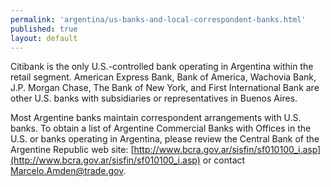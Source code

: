 ```yaml
--- 
permalink: 'argentina/us-banks-and-local-correspondent-banks.html' 
published: true 
layout: default
---
```

Citibank is the only U.S.-controlled bank operating in Argentina within the retail segment. American Express Bank, Bank of America, Wachovia Bank, J.P. Morgan Chase, The Bank of New York, and First International Bank are other U.S. banks with subsidiaries or representatives in Buenos Aires.

Most Argentine banks maintain correspondent arrangements with U.S. banks. To obtain a list of Argentine Commercial Banks with Offices in the U.S. or banks operating in Argentina, please review the Central Bank of the Argentine Republic web site: [http://www.bcra.gov.ar/sisfin/sf010100_i.asp](http://www.bcra.gov.ar/sisfin/sf010100_i.asp) or contact [Marcelo.Amden@trade.gov](Marcelo.Amden@trade.gov).
